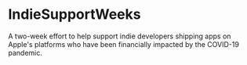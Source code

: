 # IndieSupportWeeks
A two-week effort to help support indie developers shipping apps on Apple's platforms who have been financially impacted by the COVID-19 pandemic.
